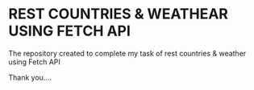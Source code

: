 # REST COUNTRIES & WEATHEAR USING FETCH API
 The repository created to complete my task of rest countries & weather using Fetch API


 Thank you....